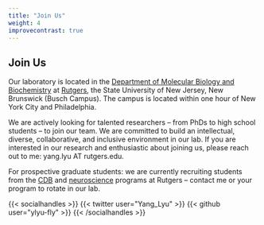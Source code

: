 ```yaml
---
title: "Join Us"
weight: 4
improvecontrast: true
---
```



## Join Us

Our laboratory is located in the [Department of Molecular Biology and Biochemistry](https://mbb.rutgers.edu/) at [Rutgers](https://www.rutgers.edu/), the State University of New Jersey, New Brunswick (Busch Campus). The campus is located within one hour of New York City and Philadelphia.

We are actively looking for talented researchers – from PhDs to high school students – to join our team. We are committed to build an intellectual, diverse, collaborative, and inclusive environment in our lab. If you are interested in our research and enthusiastic about joining us, please reach out to me: yang.lyu AT rutgers.edu.

For prospective graduate students: we are currently recruiting students from the [CDB](https://molbiosci.rutgers.edu/cdb) and [neuroscience](https://grad.rutgers.edu/academics/graduate-programs/neuroscience) programs at Rutgers – contact me or your program to rotate in our lab. 

{{< socialhandles >}}
    {{< twitter user="Yang_Lyu" >}}
    {{< github user="ylyu-fly" >}}
{{< /socialhandles >}}
